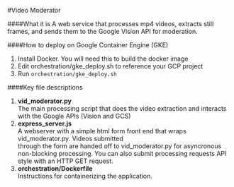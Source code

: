 #Video Moderator

####What it is
A web service that processes mp4 videos, extracts still frames, and sends them to the Google Vision API
for moderation.

####How to deploy on Google Container Engine (GKE)
1. Install Docker. You will need this to build the docker image
2. Edit orchestration/gke_deploy.sh to reference your GCP project
3. Run `orchestration/gke_deploy.sh`

####Key file descriptions
1. **vid_moderator.py**  
The main processing script that does the video extraction and interacts with the Google APIs (Vision and GCS)
2. **express_server.js**   
A webserver with a simple html form front end that wraps vid_moderator.py. Videos submitted  
through the form are handed off to vid_moderator.py for asyncronous non-blocking processing. You can also
submit processing requests API style with an HTTP GET request.
3. **orchestration/Dockerfile**   
Instructions for containerizing the application.